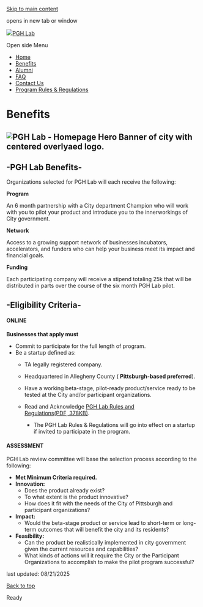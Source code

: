 [Skip to main content](https://www.pittsburghpa.gov/Business-Development/PGH-Lab/Benefits#main-content)

opens in new tab or window

[![](https://www.pittsburghpa.gov/files/ocwebsite/7dd7c1fa-c9e8-4423-8b5d-37be33ec5b4b/rtetreret.png?w=100)PGH Lab](https://www.pittsburghpa.gov/Business-Development/PGH-Lab)

Open side Menu

- [Home](https://www.pittsburghpa.gov/Business-Development/PGH-Lab/Home)
- [Benefits](https://www.pittsburghpa.gov/Business-Development/PGH-Lab/Benefits)
- [Alumni](https://www.pittsburghpa.gov/Business-Development/PGH-Lab/Alumni)
- [FAQ](https://www.pittsburghpa.gov/Business-Development/PGH-Lab/FAQ)
- [Contact Us](https://www.pittsburghpa.gov/Business-Development/PGH-Lab/Contact-Us)
- [Program Rules & Regulations](https://www.pittsburghpa.gov/Business-Development/PGH-Lab/Program-Rules-Regulations)

# Benefits

## ![PGH Lab - Homepage Hero Banner of city with centered overlyaed logo.](https://www.pittsburghpa.gov/files/assets/city/v/1/ip/images/pgh-lab/pgh-lab-hero.jpg?w=2000&h=601)

## -PGH Lab Benefits-

Organizations selected for PGH Lab will each receive the following:

**Program**

An 6 month partnership with a City department Champion who will work with you to pilot your product and introduce you to the innerworkings of City government.

**Network**

Access to a growing support network of businesses incubators, accelerators, and funders who can help your business meet its impact and financial goals.

**Funding**

Each participating company will receive a stipend totaling 25k that will be distributed in parts over the course of the six month PGH Lab pilot.

## -Eligibility Criteria-

#### ONLINE

**Businesses that apply must**

- Commit to participate for the full length of program.
- Be a startup defined as:
  - TA legally registered company.
  - Headquartered in Allegheny County ( **Pittsburgh-based preferred**).
  - Have a working beta-stage, pilot-ready product/service ready to be tested at the City and/or participant organizations.
  - Read and Acknowledge [PGH Lab Rules and Regulations(PDF, 378KB)](https://www.pittsburghpa.gov/files/assets/city/v/1/ip/documents/pgh-lab/25747_pghlab_rules__regulations_8-26-2024_1.pdf "25747_PGHLab_Rules__Regulations_8-26-2024_1.pdf").

    - The PGH Lab Rules & Regulations will go into effect on a startup if invited to participate in the program.

#### ASSESSMENT

PGH Lab review committee will base the selection process according to the following:

- **Met Minimum Criteria required.**
- **Innovation:**
  - Does the product already exist?
  - To what extent is the product innovative?
  - How does it fit with the needs of the City of Pittsburgh and participant organizations?
- **Impact:**
  - Would the beta-stage product or service lead to short-term or long-term outcomes that will benefit the city and its residents?
- **Feasibility:**
  - Can the product be realistically implemented in city government given the current resources and capabilities?
  - What kinds of actions will it require the City or the Participant Organizations to accomplish to make the pilot program successful?

last updated: 08/21/2025

[Back to top](https://www.pittsburghpa.gov/Business-Development/PGH-Lab/Benefits#body-top)

Ready
